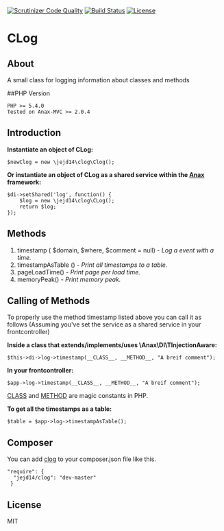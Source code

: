 [![Scrutinizer Code Quality](https://scrutinizer-ci.com/g/JesperJohnsson/CLog/badges/quality-score.png?b=master)](https://scrutinizer-ci.com/g/JesperJohnsson/CLog/?branch=master) [![Build Status](https://scrutinizer-ci.com/g/JesperJohnsson/CLog/badges/build.png?b=master)](https://scrutinizer-ci.com/g/JesperJohnsson/CLog/build-status/master)
 [![License](https://poser.pugx.org/dlid/cdbyuml/license.svg)](https://packagist.org/packages/jejd14/clog)

# CLog
## About
A small class for logging information about classes and methods

##PHP Version
<pre><code>PHP >= 5.4.0
Tested on Anax-MVC >= 2.0.4</code></pre>

## Introduction
__Instantiate an object of CLog:__
<pre><code>$newClog = new \jejd14\clog\Clog();</code></pre>

__Or instantiate an object of CLog as a shared service within the [Anax](https://github.com/mosbth/Anax-MVC) framework:__
<pre><code>$di->setShared('log', function() {
    $log = new \jejd14\clog\CLog();
    return $log;
});</code></pre>

## Methods

1. timestamp ( $domain, $where, $comment = null) - *Log a event with a time.*
2. timestampAsTable () - *Print all timestamps to a table.*
3. pageLoadTime() - *Print page per load time.*
4. memoryPeak() - *Print memory peak.*

## Calling of Methods
To properly use the method timestamp listed above you can call it as follows
(Assuming you've set the service as a shared service in your frontcontroller)

__Inside a class that extends/implements/uses \Anax\DI\TInjectionAware:__
<pre><code>$this->di->log->timestamp(__CLASS__, __METHOD__, "A breif comment");</code></pre>

__In your frontcontroller:__
<pre><code>$app->log->timestamp(__CLASS__, __METHOD__, "A breif comment");</code></pre>

[CLASS](http://php.net/manual/en/language.constants.predefined.php) and [METHOD](http://php.net/manual/en/language.constants.predefined.php) are magic constants in PHP.

__To get all the timestamps as a table:__
<pre><code>$table = $app->log->timestampAsTable();</code></pre>

## Composer
You can add [clog](https://packagist.org/packages/jejd14/clog) to your composer.json file like this.

<pre><code>"require": {
  "jejd14/clog": "dev-master"
 }</code></pre>
 
## License
 MIT
